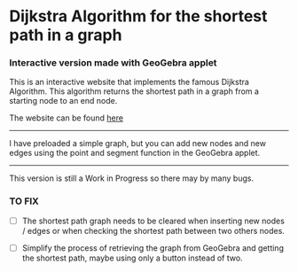 # Dijkstra Algorithm for the shortest path in a graph

### Interactive version made with GeoGebra applet

This is an interactive website that implements the famous Dijkstra Algorithm. This algorithm returns the shortest path in a graph from a starting node to an end node.

The website can be found [here](https://gabrielalexandru.altervista.org/projects/maths/dijkstra)

---

I have preloaded a simple graph, but you can add new nodes and new edges using the point and segment function in the GeoGebra applet.

---

This version is still a Work in Progress so there may by many bugs.

### TO FIX

- [ ] The shortest path graph needs to be cleared when inserting new nodes / edges or when checking the shortest path between two others nodes.

- [ ] Simplify the process of retrieving the graph from GeoGebra and getting the shortest path, maybe using only a button instead of two.
